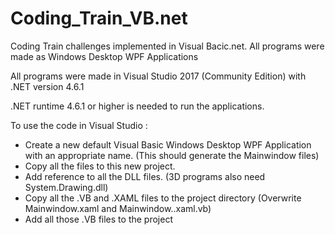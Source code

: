 # Coding_Train_VB.net
Coding Train challenges implemented in Visual Bacic.net. All programs were made as Windows Desktop WPF Applications

All programs were made in Visual Studio 2017 (Community Edition) with .NET version 4.6.1

.NET runtime 4.6.1 or higher is needed to run the applications.

To use the code in Visual Studio : 
- Create a new default Visual Basic Windows Desktop WPF Application with an appropriate name. (This should generate the Mainwindow files)
- Copy all the files to this new project.
- Add reference to all the DLL files. (3D programs also need System.Drawing.dll)
- Copy all the .VB and .XAML files to the project directory (Overwrite Mainwindow.xaml and Mainwindow..xaml.vb)
- Add all those .VB files to the project

